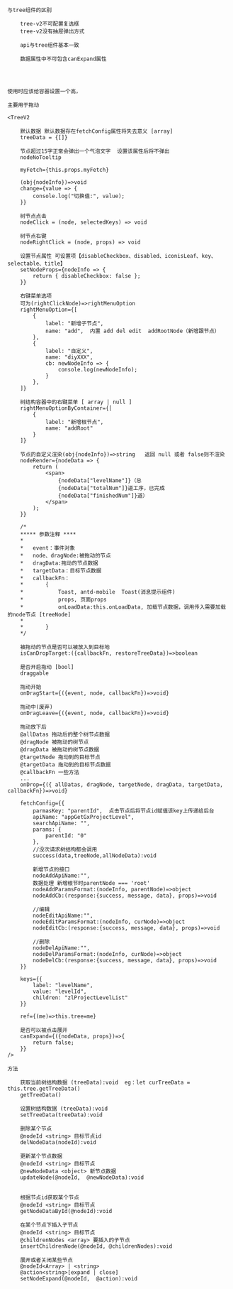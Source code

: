     与tree组件的区别

        tree-v2不可配置复选框
        tree-v2没有抽屉弹出方式

        api与tree组件基本一致

        数据属性中不可包含canExpand属性




    使用时应该给容器设置一个高，

    主要用于拖动

    <TreeV2

        默认数据 默认数据存在fetchConfig属性将失去意义 [array]
        treeData = {[]}

        节点超过15字正常会弹出一个气泡文字  设置该属性后将不弹出
        nodeNoTooltip

        myFetch={this.props.myFetch}

        (obj{nodeInfo})=>void
        change={value => {
            console.log("切换值:", value);
        }}

        树节点点击
        nodeClick = (node, selectedKeys) => void

        树节点右键
        nodeRightClick = (node, props) => void

        设置节点属性 可设置项【disableCheckbox、disabled、iconisLeaf、key、selectable、title】
        setNodeProps={nodeInfo => {
            return { disableCheckbox: false };
        }}

        右键菜单选项
        可为(rightClickNode)=>rightMenuOption
        rightMenuOption={[
            {
                label: "新增子节点",
                name: "add",  内置 add del edit  addRootNode（新增跟节点）
            },
            {
                label: "自定义",
                name: "diyXXX",
                cb: newNodeInfo => {
                    console.log(newNodeInfo);
                }
            },
        ]}

        树结构容器中的右键菜单 [ array | null ]
        rightMenuOptionByContainer={[
            {
                label: "新增根节点",
                name: "addRoot"
            }
        ]}

        节点的自定义渲染(obj{nodeInfo})=>string   返回 null 或者 false则不渲染
        nodeRender={nodeData => {
            return (
                <span>
                    {nodeData["levelName"]}（总
                    {nodeData["totalNum"]}道工序，已完成
                    {nodeData["finishedNum"]}道）
                </span>
            );
        }}

        /*
        ***** 参数注释 ****
        *
        *   event：事件对象
        *   node、dragNode:被拖动的节点
        *   dragData:拖动的节点数据
        *   targetData：目标节点数据
        *   callbackFn：
        *       {
        *           Toast, antd-mobile  Toast(消息提示组件)
        *           props, 页面props
        *           onLoadData:this.onLoadData, 加载节点数据，调用传入需要加载的node节点 [treeNode]
        *
        *       }
        */

        被拖动的节点是否可以被放入到目标地
        isCanDropTarget:({callbackFn, restoreTreeData})=>boolean

        是否开启拖动 [bool]
        draggable

        拖动开始
        onDragStart={({event, node, callbackFn})=>void}

        拖动中(废弃)
        onDragLeave={({event, node, callbackFn})=>void}

        拖动放下后
        @allDatas 拖动后的整个树节点数据
        @dragNode 被拖动的树节点
        @dragData 被拖动的树节点数据
        @targetNode 拖动到的目标节点
        @targetData 拖动到的目标节点数据
        @callbackFn 一些方法
        ...
        onDrop={({ allDatas, dragNode, targetNode, dragData, targetData, callbackFn})=>void}

        fetchConfig={{
            parmasKey: "parentId",  点击节点后将节点id赋值该key上传递给后台
            apiName: "appGetGxProjectLevel",
            searchApiName: "",
            params: {
                parentId: "0"
            },
            //没次请求树结构都会调用
            success(data,treeNode,allNodeData):void

            新增节点的接口
            nodeAddApiName:"",
            数据处理 新增根节时parentNode === 'root'
            nodeAddParamsFormat:(nodeInfo, parentNode)=>object
            nodeAddCb:(response:{success, message, data}, props)=>void

            //编辑
            nodeEditApiName:"",
            nodeEditParamsFormat:(nodeInfo, curNode)=>object
            nodeEditCb:(response:{success, message, data}, props)=>void

            //删除
            nodeDelApiName:"",
            nodeDelParamsFormat:(nodeInfo, curNode)=>object
            nodeDelCb:(response:{success, message, data}, props)=>void
        }}

        keys={{
            label: "levelName",
            value: "levelId",
            children: "zlProjectLevelList"
        }}

        ref={(me)=>this.tree=me}

        是否可以被点击展开
        canExpand={({nodeData, props})=>{
            return false;
        }}
    />

    方法

        获取当前树结构数据 (treeData):void  eg：let curTreeData = this.tree.getTreeData()
        getTreeData()

        设置树结构数据 (treeData):void
        setTreeData(treeData):void

        删除某个节点
        @nodeId <string> 目标节点id
        delNodeData(nodeId):void

        更新某个节点数据
        @nodeId <string> 目标节点
        @newNodeData <object> 新节点数据
        updateNode(@nodeId,  @newNodeData):void


        根据节点id获取某个节点
        @nodeId <string> 目标节点
        getNodeDataById(@nodeId):void

        在某个节点下插入子节点
        @nodeId <string> 目标节点
        @childrenNodes <array> 要插入的子节点
        insertChildrenNode(@nodeId, @childrenNodes):void

        展开或者关闭某些节点
        @nodeId<Array> | <string>
        @action<string>[expand | close]
        setNodeExpand(@nodeId,  @action):void
